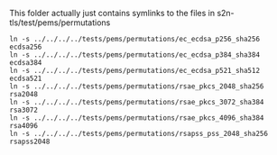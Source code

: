 This folder actually just contains symlinks to the files in s2n-tls/test/pems/permutations

```
ln -s ../../../../tests/pems/permutations/ec_ecdsa_p256_sha256 ecdsa256
ln -s ../../../../tests/pems/permutations/ec_ecdsa_p384_sha384 ecdsa384
ln -s ../../../../tests/pems/permutations/ec_ecdsa_p521_sha512 ecdsa521
ln -s ../../../../tests/pems/permutations/rsae_pkcs_2048_sha256 rsa2048
ln -s ../../../../tests/pems/permutations/rsae_pkcs_3072_sha384 rsa3072
ln -s ../../../../tests/pems/permutations/rsae_pkcs_4096_sha384 rsa4096
ln -s ../../../../tests/pems/permutations/rsapss_pss_2048_sha256 rsapss2048
```
